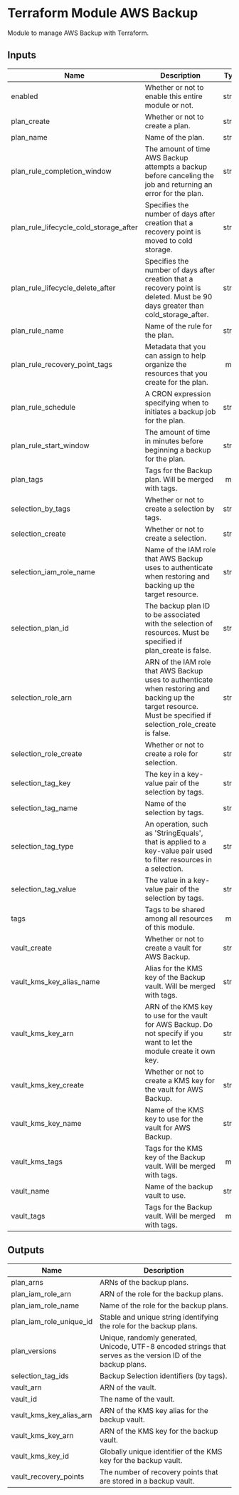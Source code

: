 # Terraform Module AWS Backup

Module to manage AWS Backup with Terraform.

## Inputs

| Name | Description | Type | Default | Required |
|------|-------------|:----:|:-----:|:-----:|
| enabled | Whether or not to enable this entire module or not. | string | `"true"` | no |
| plan\_create | Whether or not to create a plan. | string | `"true"` | no |
| plan\_name | Name of the plan. | string | `"backup-plan"` | no |
| plan\_rule\_completion\_window | The amount of time AWS Backup attempts a backup before canceling the job and returning an error for the plan. | string | `""` | no |
| plan\_rule\_lifecycle\_cold\_storage\_after | Specifies the number of days after creation that a recovery point is moved to cold storage. | string | `""` | no |
| plan\_rule\_lifecycle\_delete\_after | Specifies the number of days after creation that a recovery point is deleted. Must be 90 days greater than cold_storage_after. | string | `""` | no |
| plan\_rule\_name | Name of the rule for the plan. | string | `"backup-rule"` | no |
| plan\_rule\_recovery\_point\_tags | Metadata that you can assign to help organize the resources that you create for the plan. | map | `{}` | no |
| plan\_rule\_schedule | A CRON expression specifying when to initiates a backup job for the plan. | string | `""` | no |
| plan\_rule\_start\_window | The amount of time in minutes before beginning a backup for the plan. | string | `""` | no |
| plan\_tags | Tags for the Backup plan. Will be merged with tags. | map | `{}` | no |
| selection\_by\_tags | Whether or not to create a selection by tags. | string | `"false"` | no |
| selection\_create | Whether or not to create a selection. | string | `"true"` | no |
| selection\_iam\_role\_name | Name of the IAM role that AWS Backup uses to authenticate when restoring and backing up the target resource. | string | `"BackupRole"` | no |
| selection\_plan\_id | The backup plan ID to be associated with the selection of resources. Must be specified if plan_create is false. | string | `""` | no |
| selection\_role\_arn | ARN of the IAM role that AWS Backup uses to authenticate when restoring and backing up the target resource. Must be specified if selection_role_create is false. | string | `""` | no |
| selection\_role\_create | Whether or not to create a role for selection. | string | `"true"` | no |
| selection\_tag\_key | The key in a key-value pair of the selection by tags. | string | `"Backup"` | no |
| selection\_tag\_name | Name of the selection by tags. | string | `"selection-by-tag"` | no |
| selection\_tag\_type | An operation, such as 'StringEquals', that is applied to a key-value pair used to filter resources in a selection. | string | `"STRINGEQUALS"` | no |
| selection\_tag\_value | The value in a key-value pair of the selection by tags. | string | `"1"` | no |
| tags | Tags to be shared among all resources of this module. | map | `{}` | no |
| vault\_create | Whether or not to create a vault for AWS Backup. | string | `"true"` | no |
| vault\_kms\_key\_alias\_name | Alias for the KMS key of the Backup vault. Will be merged with tags. | string | `""` | no |
| vault\_kms\_key\_arn | ARN of the KMS key to use for the vault for AWS Backup. Do not specify if you want to let the module create it own key. | string | `"null"` | no |
| vault\_kms\_key\_create | Whether or not to create a KMS key for the vault for AWS Backup. | string | `"true"` | no |
| vault\_kms\_key\_name | Name of the KMS key to use for the vault for AWS Backup. | string | `""` | no |
| vault\_kms\_tags | Tags for the KMS key of the Backup vault. Will be merged with tags. | map | `{}` | no |
| vault\_name | Name of the backup vault to use. | string | `"default"` | no |
| vault\_tags | Tags for the Backup vault. Will be merged with tags. | map | `{}` | no |

## Outputs

| Name | Description |
|------|-------------|
| plan\_arns | ARNs of the backup plans. |
| plan\_iam\_role\_arn | ARN of the role for the backup plans. |
| plan\_iam\_role\_name | Name of the role for the backup plans. |
| plan\_iam\_role\_unique\_id | Stable and unique string identifying the role for the backup plans. |
| plan\_versions | Unique, randomly generated, Unicode, UTF-8 encoded strings that serves as the version ID of the backup plans. |
| selection\_tag\_ids | Backup Selection identifiers (by tags). |
| vault\_arn | ARN of the vault. |
| vault\_id | The name of the vault. |
| vault\_kms\_key\_alias\_arn | ARN of the KMS key alias for the backup vault. |
| vault\_kms\_key\_arn | ARN of the KMS key for the backup vault. |
| vault\_kms\_key\_id | Globally unique identifier of the KMS key for the backup vault. |
| vault\_recovery\_points | The number of recovery points that are stored in a backup vault. |

<!-- END OF PRE-COMMIT-TERRAFORM DOCS HOOK -->
